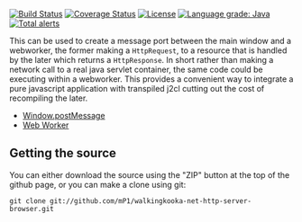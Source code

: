 [![Build Status](https://travis-ci.com/mP1/walkingkooka-net-http-server-browser.svg?branch=master)](https://travis-ci.com/mP1/walkingkooka-net-http-server-browser.svg?branch=master)
[![Coverage Status](https://coveralls.io/repos/github/mP1/walkingkooka-net-http-server-browser/badge.svg?branch=master)](https://coveralls.io/github/mP1/walkingkooka-net-http-server-browser?branch=master)
[![License](https://img.shields.io/badge/License-Apache%202.0-blue.svg)](https://opensource.org/licenses/Apache-2.0)
[![Language grade: Java](https://img.shields.io/lgtm/grade/java/g/mP1/walkingkooka-net-http-server-browser.svg?logo=lgtm&logoWidth=18)](https://lgtm.com/projects/g/mP1/walkingkooka-net-http-server-browser/context:java)
[![Total alerts](https://img.shields.io/lgtm/alerts/g/mP1/walkingkooka-net-http-server-browser.svg?logo=lgtm&logoWidth=18)](https://lgtm.com/projects/g/mP1/walkingkooka-net-http-server-browser/alerts/)

This can be used to create a message port between the main window and a webworker, the former making a `HttpRequest`, to
a resource that is handled by the later which returns a `HttpResponse`. In short rather than making a network call
to a real java servlet container, the same code could be executing within a webworker. This provides a convenient
way to integrate a pure javascript application with transpiled j2cl cutting out the cost of recompiling the later.

- [Window.postMessage](https://developer.mozilla.org/en-US/docs/Web/API/Window/postMessage)
- [Web Worker](https://developer.mozilla.org/en-US/docs/Web/API/Web_Workers_API/Using_web_workers)



## Getting the source

You can either download the source using the "ZIP" button at the top
of the github page, or you can make a clone using git:

```
git clone git://github.com/mP1/walkingkooka-net-http-server-browser.git
```

